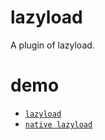 # lazyload
A plugin of lazyload.

# demo

* [` lazyload `](https://lvzhenbang.github.io/lazyload/dist/index.html)
* [` native lazyload `](https://lvzhenbang.github.io/lazyload/dist/native.html)
